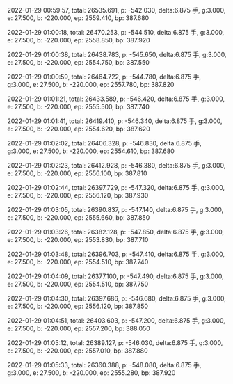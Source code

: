 2022-01-29 00:59:57, total: 26535.691, p: -542.030, delta:6.875 手, g:3.000, e: 27.500, b: -220.000, ep: 2559.410, bp: 387.680

2022-01-29 01:00:18, total: 26470.253, p: -544.510, delta:6.875 手, g:3.000, e: 27.500, b: -220.000, ep: 2558.850, bp: 387.920

2022-01-29 01:00:38, total: 26438.783, p: -545.650, delta:6.875 手, g:3.000, e: 27.500, b: -220.000, ep: 2554.750, bp: 387.550

2022-01-29 01:00:59, total: 26464.722, p: -544.780, delta:6.875 手, g:3.000, e: 27.500, b: -220.000, ep: 2557.780, bp: 387.820

2022-01-29 01:01:21, total: 26433.589, p: -546.420, delta:6.875 手, g:3.000, e: 27.500, b: -220.000, ep: 2555.500, bp: 387.740

2022-01-29 01:01:41, total: 26419.410, p: -546.340, delta:6.875 手, g:3.000, e: 27.500, b: -220.000, ep: 2554.620, bp: 387.620

2022-01-29 01:02:02, total: 26406.328, p: -546.830, delta:6.875 手, g:3.000, e: 27.500, b: -220.000, ep: 2554.610, bp: 387.680

2022-01-29 01:02:23, total: 26412.928, p: -546.380, delta:6.875 手, g:3.000, e: 27.500, b: -220.000, ep: 2556.100, bp: 387.810

2022-01-29 01:02:44, total: 26397.729, p: -547.320, delta:6.875 手, g:3.000, e: 27.500, b: -220.000, ep: 2556.120, bp: 387.930

2022-01-29 01:03:05, total: 26390.837, p: -547.140, delta:6.875 手, g:3.000, e: 27.500, b: -220.000, ep: 2555.660, bp: 387.850

2022-01-29 01:03:26, total: 26382.128, p: -547.850, delta:6.875 手, g:3.000, e: 27.500, b: -220.000, ep: 2553.830, bp: 387.710

2022-01-29 01:03:48, total: 26396.703, p: -547.410, delta:6.875 手, g:3.000, e: 27.500, b: -220.000, ep: 2554.510, bp: 387.740

2022-01-29 01:04:09, total: 26377.100, p: -547.490, delta:6.875 手, g:3.000, e: 27.500, b: -220.000, ep: 2554.510, bp: 387.750

2022-01-29 01:04:30, total: 26397.686, p: -546.680, delta:6.875 手, g:3.000, e: 27.500, b: -220.000, ep: 2556.120, bp: 387.850

2022-01-29 01:04:51, total: 26403.603, p: -547.200, delta:6.875 手, g:3.000, e: 27.500, b: -220.000, ep: 2557.200, bp: 388.050

2022-01-29 01:05:12, total: 26389.127, p: -546.030, delta:6.875 手, g:3.000, e: 27.500, b: -220.000, ep: 2557.010, bp: 387.880

2022-01-29 01:05:33, total: 26360.388, p: -548.080, delta:6.875 手, g:3.000, e: 27.500, b: -220.000, ep: 2555.280, bp: 387.920